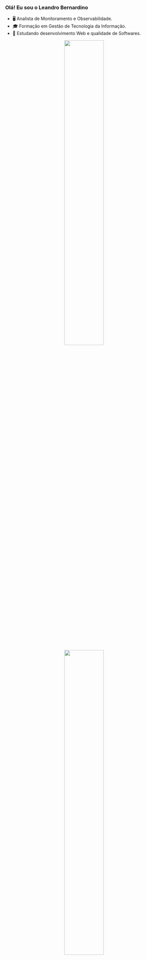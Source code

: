 ###  Olá! Eu sou o Leandro Bernardino

- 🖥️    Analista de Monitoramento e Observabilidade.
-  🎓   Formação em Gestão de Tecnologia da Informação.
- 🤖  Estudando desenvolvimento Web e qualidade de Softwares.

<div align="center">
  <a href="https://github.com/leobernardino">
  <img height="50%" src="https://github-readme-stats.vercel.app/api?username=leobernardino&show_icons=true&theme=dracula&include_all_commits=true&count_private=true"/>
  <img height="50%" src="https://github-readme-stats.vercel.app/api/top-langs/?username=leobernardino&layout=compact&langs_count=6&theme=dracula"/>
</div>
<div style="display: inline_block"><br>
  
  ## Tecnologias que estou aprendendo
    
<div style="display: inline_block"><br>
  <img align="center" alt="html5" src="https://img.shields.io/badge/HTML5-E34F26?style=for-the-badge&logo=html5&logoColor=white" />
  <img align="center" alt="css" src="https://img.shields.io/badge/CSS3-1572B6?style=for-the-badge&logo=css3&logoColor=white" />
  <img align="center" alt="js" src="https://img.shields.io/badge/JavaScript-F7DF1E?style=for-the-badge&logo=javascript&logoColor=black" />
  <img align="center" alt="ts" src="https://img.shields.io/badge/TypeScript-007ACC?style=for-the-badge&logo=typescript&logoColor=white" />
  <img align="center" alt="react" src="https://img.shields.io/badge/React-20232A?style=for-the-badge&logo=react&logoColor=61DAFB" />
  <img align="center" alt="nodejs" src="https://img.shields.io/badge/Node.js-43853D?style=for-the-badge&logo=node.js&logoColor=white" />
</div><br/>
  
  Apaixonado por tecnologia, educação, sempre pensando na qualidade do software
 
<div> 
  <a href="https://instagram.com/leandroduarte.tech" target="_blank"><img src="https://img.shields.io/badge/-Instagram-%23E4405F?style=for-the-badge&logo=instagram&logoColor=white" target="_blank"></a>
  <a href="https://www.linkedin.com/in/leandrodbernardino/" target="_blank"><img src="https://img.shields.io/badge/-LinkedIn-%230077B5?style=for-the-badge&logo=linkedin&logoColor=white" target="_blank"></a> 
 </div>
